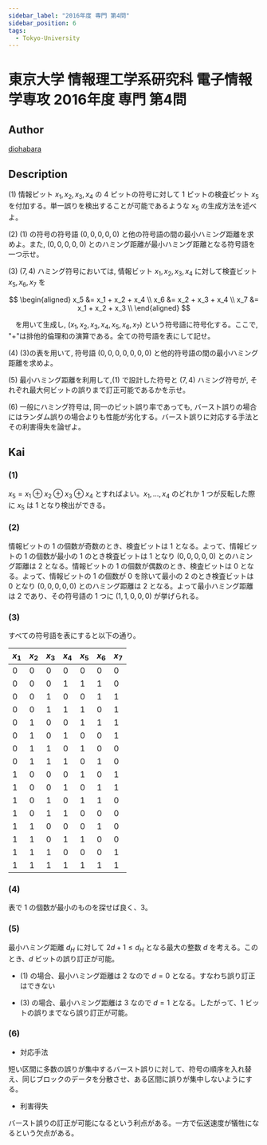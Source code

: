 ```yaml
---
sidebar_label: "2016年度 専門 第4問"
sidebar_position: 6
tags:
  - Tokyo-University
---
```

# 東京大学 情報理工学系研究科 電子情報学専攻 2016年度 専門 第4問


## **Author**
[diohabara](https://github.com/diohabara/open_inshi)

## **Description**
(1) 情報ピット $x_1,x_2,x_3,x_4$ の $4$ ピットの符号に対して $1$ ピットの検査ピット $x_5$ を付加する。単一誤りを検出することが可能であるような $x_5$ の生成方法を述べよ。

(2) (1) の符号の符号語 $(0,0,0,0,0)$ と他の符号語の間の最小ハミング距離を求めよ。また, $(0,0,0,0,0)$ とのハミング距離が最小ハミング距離となる符号語を一つ示せ。

(3) $(7,4)$ ハミング符号においては, 情報ビット $x_1,x_2,x_3,x_4$ に対して検査ビット $x_5,x_6,x_7$ を

$$
\begin{aligned}
x_5 &= x_1 + x_2 + x_4 \\
x_6 &= x_2 + x_3 + x_4 \\
x_7 &= x_1 + x_2 + x_3 \\
\end{aligned}
$$

&emsp;を用いて生成し, $(x_1,x_2,x_3,x_4,x_5,x_6,x_7)$ という符号語に符号化する。ここで, "+"は排他的倫理和の演算である。全ての符号語を表にして記せ。

(4) (3)の表を用いて, 符号語 $(0,0,0,0,0,0,0)$ と他的符号語の間の最小ハミング距離を求めよ。

(5) 最小ハミング距離を利用して,(1) で設計した符号と $(7,4)$ ハミング符号が, それぞれ最大何ビットの誤りまで訂正可能であるかを示せ。

(6) 一般にハミング符号は, 同一のピット誤り率であっても, バースト誤りの場合にはランダム誤りの場合よりも性能が劣化する。バースト誤りに対応する手法とその利害得失を論ぜよ。

## **Kai**
### (1)
$x_5 = x_1 \oplus x_2 \oplus x_3 \oplus x_4$ とすればよい。$x_1, \dots ,x_4$ のどれか $1$ つが反転した際に $x_5$ は $1$ となり検出ができる。

### (2)
情報ビットの $1$ の個数が奇数のとき、検査ビットは $1$ となる。よって、情報ビットの $1$ の個数が最小の $1$ のとき検査ビットは $1$ となり $(0, 0, 0, 0, 0)$ とのハミング距離は $2$ となる。情報ビットの $1$ の個数が偶数のとき、検査ビットは $0$ となる。よって、情報ビットの $1$ の個数が $0$ を除いて最小の $2$ のとき検査ビットは $0$ となり $(0, 0, 0, 0, 0)$ とのハミング距離は $2$ となる。よって最小ハミング距離は $2$ であり、その符号語の $1$ つに $(1, 1, 0, 0, 0)$ が挙げられる。

### (3)
すべての符号語を表にすると以下の通り。

|$x_1$|$x_2$|$x_3$|$x_4$|$x_5$|$x_6$|$x_7$|
|-|-|-|-|-|-|-|
|0|0|0|0|0|0|0|
|0|0|0|1|1|1|0|
|0|0|1|0|0|1|1|
|0|0|1|1|1|0|1|
|0|1|0|0|1|1|1|
|0|1|0|1|0|0|1|
|0|1|1|0|1|0|0|
|0|1|1|1|0|1|0|
|1|0|0|0|1|0|1|
|1|0|0|1|0|1|1|
|1|0|1|0|1|1|0|
|1|0|1|1|0|0|0|
|1|1|0|0|0|1|0|
|1|1|0|1|1|0|0|
|1|1|1|0|0|0|1|
|1|1|1|1|1|1|1|

### (4)
表で $1$ の個数が最小のものを探せば良く、$3$。

### (5)
最小ハミング距離 $d_H$ に対して $2d + 1 \le d_H$ となる最大の整数 $d$ を考える。このとき、$d$ ビットの誤り訂正が可能。

- (1) の場合、最小ハミング距離は $2$ なので $d = 0$ となる。すなわち誤り訂正はできない

- (3) の場合、最小ハミング距離は $3$ なので $d = 1$ となる。したがって、$1$ ビットの誤りまでなら誤り訂正が可能。

### (6)
- 対応手法
  
短い区間に多数の誤りが集中するバースト誤りに対して、符号の順序を入れ替え、同じブロックのデータを分散させ、ある区間に誤りが集中しないようにする。

- 利害得失

バースト誤りの訂正が可能になるという利点がある。一方で伝送速度が犠牲になるという欠点がある。